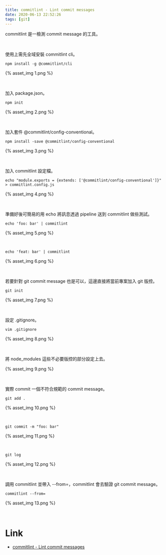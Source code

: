```yaml
---
title: commitlint - Lint commit messages
date: 2020-06-13 22:52:26
tags: [git]
---
```


commitlint 是一檢測 commit message 的工具。

<!-- More -->

<br>


使用上需先全域安裝 commitlint cli。  

    npm install -g @commitlint/cli 

{% asset_img 1.png %}

<br>


加入 package.json。  

    npm init

{% asset_img 2.png %}

<br>


加入套件 @commitlint/config-conventional。  

    npm install -save @commitlint/config-conventional

{% asset_img 3.png %}

<br>


加入 commitlint 設定檔。  

    echo "module.exports = {extends: ['@commitlint/config-conventional']}" > commitlint.config.js

{% asset_img 4.png %}

<br>


準備好後可簡易的用 echo 將訊息透過 pipeline 送到 commitlint 做些測試。  

    echo 'foo: bar' | commitlint

{% asset_img 5.png %}

<br>


    echo 'feat: bar' | commitlint

{% asset_img 6.png %}

<br>


若要針對 git commit message 也是可以，這邊直接將當前專案加入 git 版控。  

    git init

{% asset_img 7.png %}

<br>


設定 .gitignore。  

    vim .gitignore

{% asset_img 8.png %}

<br>


將 node_modules 這些不必要版控的部分設定上去。  

{% asset_img 9.png %}

<br>


實際 commit 一個不符合規範的 commit message。    

    git add .

{% asset_img 10.png %}

<br>


    git commit -m "foo: bar"

{% asset_img 11.png %}

<br>


    git log

{% asset_img 12.png %}

<br>


調用 commitlint 並帶入 --from=，commitlint 會去驗證 git commit message。  

    commitlint --from=

{% asset_img 13.png %}

<br>


Link
====
* [commitlint - Lint commit messages](https://commitlint.js.org/#/?id=commitlint-nbsp-)
